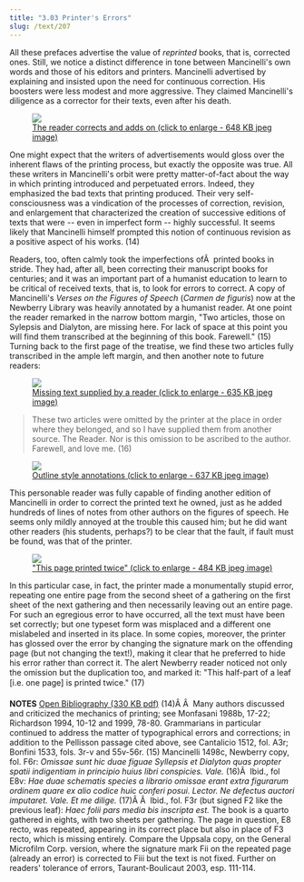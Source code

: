 ```yaml
---
title: "3.03 Printer's Errors"
slug: /text/207
---
```

All these prefaces advertise the value of <em>reprinted</em> books, that is, corrected ones. Still, we notice a distinct difference in tone between Mancinelli's own words and those of his editors and printers. Mancinelli advertised by explaining and insisted upon the need for continuous correction. His boosters were less modest and more aggressive. They claimed Mancinelli's diligence as a corrector for their texts, even after his death.
<p style="text-align: center;"></p>


<figure class="mkdn-figure">
    <a href="images_full/3.00_Chapter_Three/Inc.5455,-Carmen-de-floribus-ad-Veliternos,-pg.41v-42r.jpg" class="mkdn-image-link">
    <img class="mkdn-image" src="images_full/3.00_Chapter_Three/Inc.5455,-Carmen-de-floribus-ad-Veliternos,-pg.41v-42r.jpg" />
    <figcaption class="mkdn-figcaption">The reader corrects and adds on (click to enlarge - 648 KB jpeg image)</figcaption>
    </a>
</figure>

One might expect that the writers of advertisements would gloss over the inherent flaws of the printing process, but exactly the opposite was true. All these writers in Mancinelli's orbit were pretty matter-of-fact about the way in which printing introduced and perpetuated errors. Indeed, they emphasized the bad texts that printing produced. Their very self-consciousness was a vindication of the processes of correction, revision, and enlargement that characterized the creation of successive editions of texts that were -- even in imperfect form -- highly successful. It seems likely that Mancinelli himself prompted this notion of continuous revision as a positive aspect of his works. (14)

Readers, too, often calmly took the imperfections ofÂ  printed books in stride. They had, after all, been correcting their manuscript books for centuries; and it was an important part of a humanist education to learn to be critical of received texts, that is, to look for errors to correct. A copy of Mancinelli's <em>Verses on the Figures of Speech</em> (<em>Carmen de figuris</em>) now at the Newberry Library was heavily annotated by a humanist reader. At one point the reader remarked in the narrow bottom margin, "Two articles, those on Sylepsis and Dialyton, are missing here. For lack of space at this point you will find them transcribed at the beginning of this book. Farewell." (15) Turning back to the first page of the treatise, we find these two articles fully transcribed in the ample left margin, and then another note to future readers:
<p style="text-align: center;"></p>


<figure class="mkdn-figure">
    <a href="images_full/3.00_Chapter_Three/Inc.5455,-Carmen-de-floribus-ad-Veliternos,-pg.40v-41r.jpg" class="mkdn-image-link">
    <img class="mkdn-image" src="images_full/3.00_Chapter_Three/Inc.5455,-Carmen-de-floribus-ad-Veliternos,-pg.40v-41r.jpg" />
    <figcaption class="mkdn-figcaption">Missing text supplied by a reader (click to enlarge - 635 KB jpeg image)</figcaption>
    </a>
</figure>
<blockquote>These two articles were omitted by the printer at the place in order where they belonged, and so I have supplied them from another source. The Reader. Nor is this omission to be ascribed to the author. Farewell, and love me. (16)</blockquote>
<p style="text-align: center;"></p>


<figure class="mkdn-figure">
    <a href="images_full/3.00_Chapter_Three/Inc.5455,-Carmen-de-floribus-ad-Veliternos,-DETAIL-pg.40r.jpg" class="mkdn-image-link">
    <img class="mkdn-image" src="images_full/3.00_Chapter_Three/Inc.5455,-Carmen-de-floribus-ad-Veliternos,-DETAIL-pg.40r.jpg" />
    <figcaption class="mkdn-figcaption">Outline style annotations (click to enlarge - 637 KB jpeg image)</figcaption>
    </a>
</figure>

This personable reader was fully capable of finding another edition of Mancinelli in order to correct the printed text he owned, just as he added hundreds of lines of notes from other authors on the figures of speech. He seems only mildly annoyed at the trouble this caused him; but he did want other readers (his students, perhaps?) to be clear that the fault, if fault must be found, was that of the printer.
<p style="text-align: center;"></p>


<figure class="mkdn-figure">
    <a href="images_full/3.00_Chapter_Three/Inc.5455,-Carmen-de-floribus-ad-Veliternos,-DETAIL-pg.43r.jpg" class="mkdn-image-link">
    <img class="mkdn-image" src="images_full/3.00_Chapter_Three/Inc.5455,-Carmen-de-floribus-ad-Veliternos,-DETAIL-pg.43r.jpg" />
    <figcaption class="mkdn-figcaption">&quot;This page printed twice&quot; (click to enlarge - 484 KB jpeg image)</figcaption>
    </a>
</figure>

In this particular case, in fact, the printer made a monumentally stupid error, repeating one entire page from the second sheet of a gathering on the first sheet of the next gathering and then necessarily leaving out an entire page. For such an egregious error to have occurred, all the text must have been set correctly; but one typeset form was misplaced and a different one mislabeled and inserted in its place. In some copies, moreover, the printer has glossed over the error by changing the signature mark on the offending page (but not changing the text!), making it clear that he preferred to hide his error rather than correct it. The alert Newberry reader noticed not only the omission but the duplication too, and marked it: "This half-part of a leaf [i.e. one page] is printed twice." (17)

<strong>NOTES</strong>
<a href="http://www.humanismforsale.org/bibliography.pdf" target="new">Open Bibliography (330 KB pdf)</a>
(14)Â Â  Many authors discussed and criticized the mechanics of printing; see Monfasani 1988b, 17-22; Richardson 1994, 10-12 and 1999, 78-80. Grammarians in particular continued to address the matter of typographical errors and corrections; in addition to the Pellisson passage cited above, see Cantalicio 1512, fol. A3r; Bonfini 1533, fols. 3r-v and 55v-56r.
(15) Mancinelli 1498c, Newberry copy, fol. F6r: <em>Omissae sunt hic duae figuae Syllepsis et Dialyton quas propter spatii indigentiam in principio huius libri conspicies. Vale.</em>
(16)Â  Ibid., fol E8v: <em>Hae duae schematis species a librario omissae erant extra figurarum ordinem quare ex alio codice huic conferi posui. Lector. Ne defectus auctori imputaret. Vale. Et me dilige.</em>
(17)Â Â  Ibid., fol. F3r (but signed F2 like the previous leaf): <em>Haec folii pars media bis inscripta est.</em> The book is a quarto gathered in eights, with two sheets per gathering. The page in question, E8 recto, was repeated, appearing in its correct place but also in place of F3 recto, which is missing entirely. Compare the Uppsala copy, on the General Microfilm Corp. version, where the signature mark Fii on the repeated page (already an error) is corrected to Fiii but the text is not fixed. Further on readers' tolerance of errors, Taurant-Boulicaut 2003, esp. 111-114.
